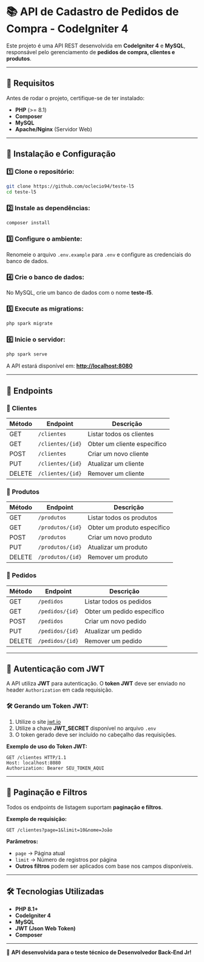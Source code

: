 # 📚 API de Cadastro de Pedidos de Compra - CodeIgniter 4

Este projeto é uma API REST desenvolvida em **CodeIgniter 4** e **MySQL**, responsável pelo gerenciamento de **pedidos de compra, clientes e produtos**.

---

## 📌 Requisitos

Antes de rodar o projeto, certifique-se de ter instalado:

- **PHP** (>= 8.1)
- **Composer**
- **MySQL**
- **Apache/Nginx** (Servidor Web)

---

## 🚀 Instalação e Configuração

### 1️⃣ Clone o repositório:
```bash
git clone https://github.com/oclecio94/teste-l5
cd teste-l5
```

### 2️⃣ Instale as dependências:
```bash
composer install
```

### 3️⃣ Configure o ambiente:
Renomeie o arquivo `.env.example` para `.env` e configure as credenciais do banco de dados.

### 4️⃣ Crie o banco de dados:
No MySQL, crie um banco de dados com o nome **teste-l5**.

### 5️⃣ Execute as migrations:
```bash
php spark migrate
```

### 6️⃣ Inicie o servidor:
```bash
php spark serve
```
A API estará disponível em: **[http://localhost:8080](http://localhost:8080)**

---

## 📌 Endpoints

### 🔹 Clientes

| Método  | Endpoint        | Descrição               |
|---------|----------------|-------------------------|
| GET     | `/clientes`     | Listar todos os clientes |
| GET     | `/clientes/{id}` | Obter um cliente específico |
| POST    | `/clientes`     | Criar um novo cliente |
| PUT     | `/clientes/{id}` | Atualizar um cliente |
| DELETE  | `/clientes/{id}` | Remover um cliente |

### 🔹 Produtos

| Método  | Endpoint        | Descrição               |
|---------|----------------|-------------------------|
| GET     | `/produtos`     | Listar todos os produtos |
| GET     | `/produtos/{id}` | Obter um produto específico |
| POST    | `/produtos`     | Criar um novo produto |
| PUT     | `/produtos/{id}` | Atualizar um produto |
| DELETE  | `/produtos/{id}` | Remover um produto |

### 🔹 Pedidos

| Método  | Endpoint       | Descrição               |
|---------|---------------|-------------------------|
| GET     | `/pedidos`     | Listar todos os pedidos |
| GET     | `/pedidos/{id}` | Obter um pedido específico |
| POST    | `/pedidos`     | Criar um novo pedido |
| PUT     | `/pedidos/{id}` | Atualizar um pedido |
| DELETE  | `/pedidos/{id}` | Remover um pedido |

---

## 🔐 Autenticação com JWT

A API utiliza **JWT** para autenticação. O **token JWT** deve ser enviado no header `Authorization` em cada requisição.

### 🛠️ Gerando um Token JWT:
1. Utilize o site [jwt.io](https://jwt.io/)
2. Utilize a chave **JWT_SECRET** disponível no arquivo `.env`
3. O token gerado deve ser incluído no cabeçalho das requisições.

**Exemplo de uso do Token JWT:**
```http
GET /clientes HTTP/1.1
Host: localhost:8080
Authorization: Bearer SEU_TOKEN_AQUI
```

---

## 🎯 Paginação e Filtros

Todos os endpoints de listagem suportam **paginação e filtros**.

**Exemplo de requisição:**
```http
GET /clientes?page=1&limit=10&nome=João
```

**Parâmetros:**
- `page` → Página atual
- `limit` → Número de registros por página
- **Outros filtros** podem ser aplicados com base nos campos disponíveis.

---

## 🛠️ Tecnologias Utilizadas

- **PHP 8.1+**
- **CodeIgniter 4**
- **MySQL**
- **JWT (Json Web Token)**
- **Composer**

---

🚀 **API desenvolvida para o teste técnico de Desenvolvedor Back-End Jr!**

